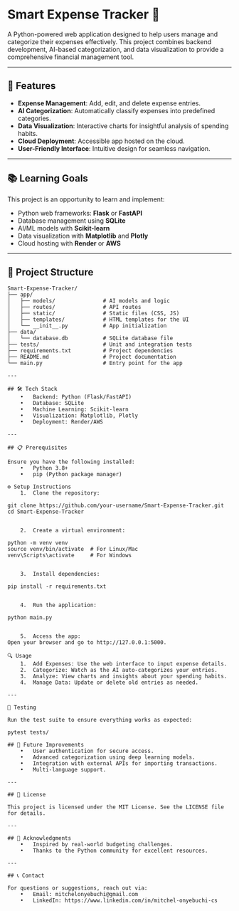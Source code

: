 # Smart Expense Tracker 🧾

A Python-powered web application designed to help users manage and categorize their expenses effectively. This project combines backend development, AI-based categorization, and data visualization to provide a comprehensive financial management tool.

---

## 🚀 Features
- **Expense Management**: Add, edit, and delete expense entries.
- **AI Categorization**: Automatically classify expenses into predefined categories.
- **Data Visualization**: Interactive charts for insightful analysis of spending habits.
- **Cloud Deployment**: Accessible app hosted on the cloud.
- **User-Friendly Interface**: Intuitive design for seamless navigation.

---

## 📚 Learning Goals
This project is an opportunity to learn and implement:
- Python web frameworks: **Flask** or **FastAPI**
- Database management using **SQLite**
- AI/ML models with **Scikit-learn**
- Data visualization with **Matplotlib** and **Plotly**
- Cloud hosting with **Render** or **AWS**

---

## 📁 Project Structure
```plaintext
Smart-Expense-Tracker/
├── app/
│   ├── models/               # AI models and logic
│   ├── routes/               # API routes
│   ├── static/               # Static files (CSS, JS)
│   ├── templates/            # HTML templates for the UI
│   └── __init__.py           # App initialization
├── data/
│   └── database.db           # SQLite database file
├── tests/                    # Unit and integration tests
├── requirements.txt          # Project dependencies
├── README.md                 # Project documentation
└── main.py                   # Entry point for the app

---

## 🛠️ Tech Stack
	•	Backend: Python (Flask/FastAPI)
	•	Database: SQLite
	•	Machine Learning: Scikit-learn
	•	Visualization: Matplotlib, Plotly
	•	Deployment: Render/AWS

---

## 📋 Prerequisites

Ensure you have the following installed:
	•	Python 3.8+
	•	pip (Python package manager)

⚙️ Setup Instructions
	1.	Clone the repository:

git clone https://github.com/your-username/Smart-Expense-Tracker.git
cd Smart-Expense-Tracker


	2.	Create a virtual environment:

python -m venv venv
source venv/bin/activate  # For Linux/Mac
venv\Scripts\activate     # For Windows


	3.	Install dependencies:

pip install -r requirements.txt


	4.	Run the application:

python main.py


	5.	Access the app:
Open your browser and go to http://127.0.0.1:5000.

🔍 Usage
	1.	Add Expenses: Use the web interface to input expense details.
	2.	Categorize: Watch as the AI auto-categorizes your entries.
	3.	Analyze: View charts and insights about your spending habits.
	4.	Manage Data: Update or delete old entries as needed.

---

🧪 Testing

Run the test suite to ensure everything works as expected:

pytest tests/

## 🌟 Future Improvements
	•	User authentication for secure access.
	•	Advanced categorization using deep learning models.
	•	Integration with external APIs for importing transactions.
	•	Multi-language support.

---

## 📜 License

This project is licensed under the MIT License. See the LICENSE file for details.

--- 

## 🙌 Acknowledgments
	•	Inspired by real-world budgeting challenges.
	•	Thanks to the Python community for excellent resources.

---

## 📞 Contact

For questions or suggestions, reach out via:
	•	Email: mitchelonyebuchi@gmail.com
	•	LinkedIn: https://www.linkedin.com/in/mitchel-onyebuchi-cs